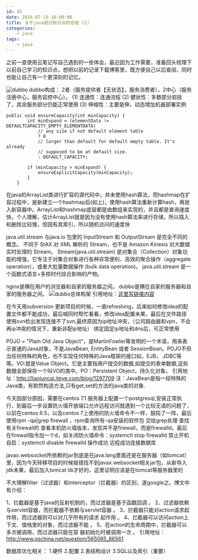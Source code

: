```yaml
---
id: 45
date: 2016-07-19 16:00:00
title: 关于java部分知识点的总结（三）
categories:
    - java
tags:
    - java
---
```


之前一直使用云笔记写自己遇到的一些体会，最近因为工作需要，准备回头梳理下以前自己学习的知识点，想把以前的记录下载博客里，既方便自己以后查阅，同时也能让自己有一个更深刻的记忆。

![dubbo](http://img.blog.csdn.net/20160719154221611)
dubbo构成：
2者（服务提供者【无状态】，服务消费者），2中心（服务注册中心，服务监控中心）。
(1) 连通性：连通流程
(2) 健状性：多数部分宕挂了，其余服务部分仍能正常使用
(3) 伸缩性：主要是伸，动态增加机器部署实例


```
public void ensureCapacity(int minCapacity) {
        int minExpand = (elementData != DEFAULTCAPACITY_EMPTY_ELEMENTDATA)
            // any size if not default element table
            ? 0
            // larger than default for default empty table. It's already
            // supposed to be at default size.
            : DEFAULT_CAPACITY;

        if (minCapacity > minExpand) {
            ensureExplicitCapacity(minCapacity);
        }
    }
```
在java的ArrayList类进行扩容的源代码中，并未使用hash算法，而hashmap在扩容过程中，是新建立一个hashmap后(如上)，使用hash算法重新计算hash，再放入新容器中。ArrayList和hashmap底层都是由数组来实现的，并且都是查询速度快，个人理解，估计ArrayList就是因为没有使用hash算法来进行存储，所以插入和删除比较慢，但因有其索引，所以随机访问的速度快

java.util.stream 与java.io 包里的 InputStream 和 OutputStream 是完全不同的概念。
不同于 StAX 对 XML 解析的 Stream，也不是 Amazon Kinesis 对大数据实时处理的 Stream。
Stream(java.util.stream) 是对集合（Collection）对象功能的增强，它专注于对集合对象进行各种非常便利、高效的聚合操作（aggregate operation），或者大批量数据操作 (bulk data operation)。
java.util.stream 是一个函数式语言+多核时代综合影响的产物。

nginx是横在用户的浏览器和自家的服务器之间。
dubbo是横在自家的服务器和自家的服务器之间。
![dubbo总体构架](http://img.blog.csdn.net/20160719154708519)
引用地址：[这里写链接内容](http://itindex.net/detail/50986-soa-%E6%9C%8D%E5%8A%A1-%E7%BC%96%E7%A8%8B?utm_source=tuicool&utm_medium=referral)

在今天用subversion 更新项目的时候，一直refreshing，后来如何修改idea的配置文件都不能成功，最后喊同时帮忙看看，修改idea配置未果，最后在文件路径使用svn检出发现连接不了svn,最终原因为ip地址冲突，（公司路由器和vpn，不会再ip冲突的情况下，重新非配ip地址） 绑定固定ip地址和dns后，可正常使用


POJO = "Plain Old Java Object"，是MartinFowler等发明的一个术语，用来表示普通的Java对象，不是JavaBean, EntityBean 或者 SessionBean。POJO不但当任何特殊的角色，也不实现任何特殊的Java框架的接口如，EJB， JDBC等等。VO:就是Value Object。它是主要指用户提交的数据,如提交的表单数据,这些数据全部保存一个叫VO的类中。PO：Persistent Object，持久化对象。
引用地址：http://liaojuncai.iteye.com/blog/1297709
注：JavaBean是指一段特殊的Java类，有默然构造方法,只有get,set的方法的java类的对象.

今天因部分原因，需要在centos 7.1 服务器上配置一个postgresql,安装正常执行，到最后一步设置防火墙开放端口允许远程访问就遇到一个比较无语的问题了，以前在centos 6.5，以及centos 7上使用的防火墙命令不一样，鼓捣了一阵，最后使用rpm -qa|grep firewall ，rpm查询所有-qa安装的软件包 交给grep处理 查找有关firewall的  查看本机防火墙版本，发现并不是firewall，而是firewalld，最后在firewall指令加一个d，如关闭防火墙命令：systemctl stop firewalld 禁止开机自启：systemctl disable firewalld 操作成功 远程成功连接数据库

javax.websocket所依赖的jar到底是在java.lang里面还是在服务器（如tomcat）里，因为今天转移项目的时候报错找不到javax.websocket相关jar包，从新导入jdk未果，最后加入tomcat lib才好的，这里证明应该是在tomcat等服务器里的

不大理解filter（过滤器）和interceptor（拦截器）的区别，遂google之。博文中有介绍：

1、拦截器是基于java的反射机制的，而过滤器是基于函数回调 。
2、过滤器依赖与servlet容器，而拦截器不依赖与servlet容器 。
3、拦截器只能对action请求起作用，而过滤器则可以对几乎所有的请求 起作用 。
4、拦截器可以访问action上下文、值栈里的对象，而过滤器不能 。
5、在action的生命周期中，拦截器可以多次被调用，而过滤器只能在容 器初始化时被调用一次 。
引用地址：
http://www.oschina.net/question/565065_86561

数据库优化相关：
1.硬件
2.配置
2.表结构设计
3.SQL以及索引（重要）

